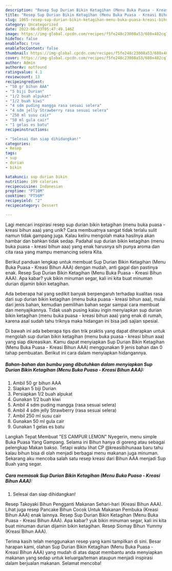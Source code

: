 ```yaml
---
description: "Resep Sup Durian Bikin Ketagihan (Menu Buka Puasa - Kreasi Bihun AAA) yang Enak"
title: "Resep Sup Durian Bikin Ketagihan (Menu Buka Puasa - Kreasi Bihun AAA) yang Enak"
slug: 1065-resep-sup-durian-bikin-ketagihan-menu-buka-puasa-kreasi-bihun-aaa-yang-enak
category: Uncategorized
date: 2022-06-03T05:47:49.146Z
image: https://img-global.cpcdn.com/recipes/f5fe248c23008a53/680x482cq70/sup-durian-bikin-ketagihan-menu-buka-puasa-kreasi-bihun-aaa-foto-resep-utama.jpg
hideToc: false
enableToc: true
enableTocContent: false
thumbnail: https://img-global.cpcdn.com/recipes/f5fe248c23008a53/680x482cq70/sup-durian-bikin-ketagihan-menu-buka-puasa-kreasi-bihun-aaa-foto-resep-utama.jpg
cover: https://img-global.cpcdn.com/recipes/f5fe248c23008a53/680x482cq70/sup-durian-bikin-ketagihan-menu-buka-puasa-kreasi-bihun-aaa-foto-resep-utama.jpg
author: Admin
authorAv: notfound
ratingvalue: 4.1
reviewcount: 13
recipeingredient:
- "50 gr bihun AAA"
- "5 biji Durian"
- "1/2 buah alpukat"
- "1/2 buah kiwi"
- "4 sdm puding mangga rasa sesuai selera"
- "4 sdm jelly Strawberry rasa sesuai selera"
- "250 ml susu cair"
- "50 ml gula cair"
- "1 gelas es batu"
recipeinstructions:

- "Selesai dan siap dihidangkan!"
categories:
- Resep
tags:
- sup
- durian
- bikin

katakunci: sup durian bikin 
nutrition: 199 calories
recipecuisine: Indonesian
preptime: "PT10M"
cooktime: "PT56M"
recipeyield: "2"
recipecategory: Dessert

---
```





Lagi mencari inspirasi resep sup durian bikin ketagihan (menu buka puasa - kreasi bihun aaa) yang unik? Cara membuatnya sangat tidak terlalu sulit namun tidak gampang juga. Kalau keliru mengolah maka hasilnya akan hambar dan bahkan tidak sedap. Padahal sup durian bikin ketagihan (menu buka puasa - kreasi bihun aaa) yang enak harusnya sih punya aroma dan cita rasa yang mampu memancing selera Kita.





Berikut panduan lengkap untuk membuat Sup Durian Bikin Ketagihan (Menu Buka Puasa - Kreasi Bihun AAA) dengan mudah, anti gagal dan pastinya enak. Resep Sup Durian Bikin Ketagihan (Menu Buka Puasa - Kreasi Bihun AAA). Apa kabar? yuk bikin minuman segar, kali ini kita buat minuman durian dijamin bikin ketagihan.

Ada beberapa hal yang sedikit banyak berpengaruh terhadap kualitas rasa dari sup durian bikin ketagihan (menu buka puasa - kreasi bihun aaa), mulai dari jenis bahan, kemudian pemilihan bahan segar sampai cara membuat dan menyajikannya. Tidak usah pusing kalau ingin menyiapkan sup durian bikin ketagihan (menu buka puasa - kreasi bihun aaa) yang enak di rumah, karena asal sudah tahu triknya maka hidangan ini bisa jadi sajian spesial.






Di bawah ini ada beberapa tips dan trik praktis yang dapat diterapkan untuk mengolah sup durian bikin ketagihan (menu buka puasa - kreasi bihun aaa) yang siap dikreasikan. Kamu dapat menyiapkan Sup Durian Bikin Ketagihan (Menu Buka Puasa - Kreasi Bihun AAA) menggunakan 9 jenis bahan dan 0 tahap pembuatan. Berikut ini cara dalam menyiapkan hidangannya.

<!--inarticleads1-->

##### Bahan-bahan dan bumbu yang dibutuhkan dalam menyiapkan Sup Durian Bikin Ketagihan (Menu Buka Puasa - Kreasi Bihun AAA):

1. Ambil 50 gr bihun AAA
1. Siapkan 5 biji Durian
1. Persiapkan 1/2 buah alpukat
1. Gunakan 1/2 buah kiwi
1. Ambil 4 sdm puding mangga (rasa sesuai selera)
1. Ambil 4 sdm jelly Strawberry (rasa sesuai selera)
1. Ambil 250 ml susu cair
1. Gunakan 50 ml gula cair
1. Gunakan 1 gelas es batu


Langkah Tepat Membuat &#34;ES CAMPUR LEMON&#34; Nyegerin, menu simple Buka Puasa Yang Gampang. Selama ini Bihun hanya di goreng atau sebagai pelengkap Makan bakso. Tetapi waktu lihat CP @kreasibihunaaa baru tahu kalau bihun bisa di olah menjadi berbagai menu makanan juga minuman. Sekarang aku mencoba salah satu resep kreasi dari Bihun AAA menjadi Sup Buah yang segar. 

<!--inarticleads2-->

##### Cara memasak Sup Durian Bikin Ketagihan (Menu Buka Puasa - Kreasi Bihun AAA):


1. Selesai dan siap dihidangkan!

Resep Takoyaki Bihun Pengganti Makanan Sehari-hari (Kreasi Bihun AAA). Lihat juga resep Pancake Bihun Cocok Untuk Makanan Pembuka (Kreasi Bihun AAA) enak lainnya. Resep Sup Durian Bikin Ketagihan (Menu Buka Puasa - Kreasi Bihun AAA). Apa kabar? yuk bikin minuman segar, kali ini kita buat minuman durian dijamin bikin ketagihan. Resep Siomay Bihun Yummy (Kreasi Bihun AAA). 

Terima kasih telah menggunakan resep yang kami tampilkan di sini. Besar harapan kami, olahan Sup Durian Bikin Ketagihan (Menu Buka Puasa - Kreasi Bihun AAA) yang mudah di atas dapat membantu anda menyiapkan makanan yang sedap untuk keluarga/teman ataupun menjadi inspirasi dalam berjualan makanan. Selamat mencoba!

